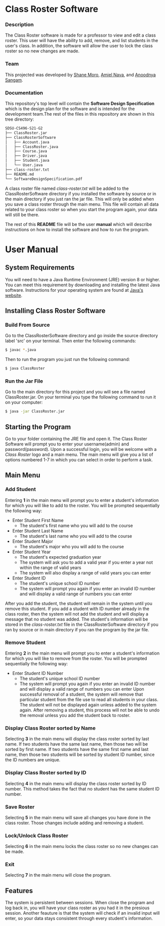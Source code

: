 # Class Roster Software

### Description
The Class Roster software is made for a professor to view and edit a class roster. This user will have the ability to add, remove, and list students in the user's class. In addition, the software will allow the user to lock the class roster so no new changes are made. 

### Team
This projected was developed by [Shane Moro](https://github.com/ShaneSDSU), [Amiel Nava](https://github.com/Amiel-cyber), and [Anoodnya Sangam](https://github.com/asangam99). 

### Documentation
This repository's top level will contain the **Software Design Specification** which is the design plan for the software and is intended for the development team.The rest of the files in this repository are shown in this tree directory: 
```bash
SDSU-CS496-S21-G2
├── ClassRoster.jar
├── ClassRosterSoftware
│   ├── Account.java
│   ├── ClassRoster.java
│   ├── Course.java
│   ├── Driver.java
│   ├── Student.java
│   └── User.java
├── class-roster.txt
├── README.md
└── SoftwareDesignSpecification.pdf
```
A class roster file named *class-roster.txt* will be added to the ClassRosterSoftware directory if you installed the software by source or in the main directory if you just ran the jar file. This will only be added when you save a class roster through the main menu. This file will contain all data related to your class roster so when you start the program again, your data will still be there. 

The rest of this **README** file will be the user **manual** which will describe instructions on how to install the software and how to run the program. 

# User Manual

## System Requirements
You will need to have a Java Runtime Environment (JRE) version 8 or higher.  You can meet this requirement by downloading and installing the latest Java software. Instructions for your operating system are found at [Java's website](https://java.com/en/download/help/download_options.html). 

## Installing Class Roster Software

### Build From Source
Go to the ClassRosterSoftware directory and go inside the source directory label 'src' on your terminal. Then enter the following commands:
```bash
$ javac *.java
```
Then to run the program you just run the following command:
```bash
$ java ClassRoster
```
### Run the Jar File
Go to the main directory for this project and you will see a file named ClassRoster.jar. On your terminal you type the following command to run it on your computer:
```bash
$ java -jar ClassRoster.jar
```

## Starting the Program
Go to your folder containing the JRE file and open it. The Class Roster Software will prompt you to enter your username(admin) and password(password).  Upon a successful login, you will be welcome with a *Class Roster* logo and a main menu. The main menu will give you a list of options numbered 1-7 in which you can select in order to perform a task.

## Main Menu

### Add Student
Entering **1** in the main menu will prompt you to enter a student's information for which you will like to add to the roster. You will be prompted sequentially the following way:
* Enter Student First Name
	* The student's first name who you will add to the course
* Enter Student Last Name
	* The student's last name who you will add to the course
* Enter Student Major
	* The student's major who you will add to the course
*  Enter Student Year
	* The student's expected graduation year
	* The system will ask you to add a valid year if you enter a year not within the range of valid years
	* The system will also display a range of valid years you can enter
*  Enter Student ID
	* The student's unique school ID number
	* The system will prompt you again if you enter an invalid ID number and will display a valid range of numbers you can enter
	

After you add the student, the student will remain in the system until you remove this student. If you add a student with ID number already in the class roster, then the system will not add the student and will display a message that no student was added. The student's information will be stored in the *class-roster.txt* file in the ClassRosterSoftware directory if you ran by source or in main directory if you ran the program by the jar file.

### Remove Student
Entering **2** in the main menu will prompt you to enter a student's information for which you will like to remove from the roster. You will be prompted sequentially the following way:
* Enter Student ID Number
	* The student's unique school ID number
	* The system will prompt you again if you enter an invalid ID number and will display a valid range of numbers you can enter
Upon successful removal of a student, the system will remove that particular student from the file use to read all students in your class. The student will not be displayed again unless added to the system again. After removing a student, this process will not be able to undo the removal unless you add the student back to roster.

### Display Class Roster sorted by Name
Selecting **3** in the main menu will display the class roster sorted by last name. If two students have the same last name, then those two will be sorted by first name. If two students have the same first name and last name, then those two students will be sorted by student ID number, since the ID numbers are unique.

### Display Class Roster sorted by ID
Selecting **4** in the main menu will display the class roster sorted by ID number. This method takes the fact that no student has the same student ID number. 

### Save Roster
Selecting **5** in the main menu will save all changes you have done in the class roster. Those changes include adding and removing a student. 

### Lock/Unlock Class Roster
Selecting **6** in the main menu locks the class roster so no new changes can be made.

### Exit 
Selecting **7** in the main menu will close the program.

## Features 
The system is persistent between sessions. When close the program and log back in, you will have your class roster as you had it in the presious session.
Another feauture is that the system will check if an invalid input will enter, so your data stays consistent through every student's information. 
